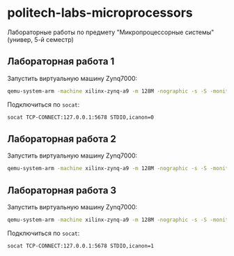 # politech-labs-microprocessors

Лабораторные работы по предмету "Микропроцессорные системы" (универ, 5-й семестр)

## Лабораторная работа 1

Запустить виртуальную машину Zynq7000:

```bash
qemu-system-arm -machine xilinx-zynq-a9 -m 128M -nographic -s -S -monitor stdio -serial tcp::5678,server,nowait
```

Подключиться по `socat`:

```bash
socat TCP-CONNECT:127.0.0.1:5678 STDIO,icanon=0
```

## Лабораторная работа 2

Запустить виртуальную машину Zynq7000:

```bash
qemu-system-arm -machine xilinx-zynq-a9 -m 128M -nographic -s -S -monitor stdio -serial tcp::5678,server,nowait
```

## Лабораторная работа 3

Запустить виртуальную машину Zynq7000:

```bash
qemu-system-arm -machine xilinx-zynq-a9 -m 128M -nographic -s -S -monitor stdio -serial tcp::5678,server,nowait
```

Подключиться по `socat`:

```bash
socat TCP-CONNECT:127.0.0.1:5678 STDIO,icanon=1
```
